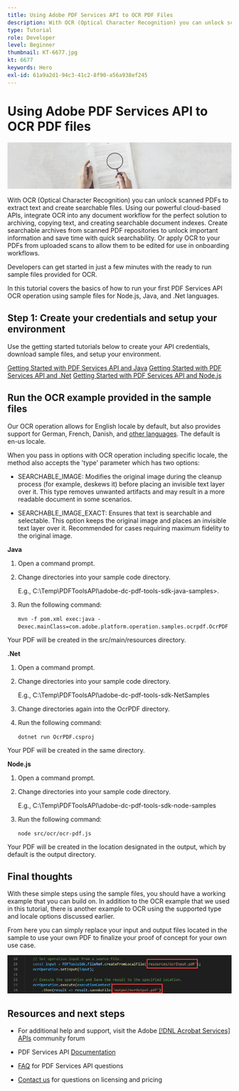 ```yaml
---
title: Using Adobe PDF Services API to OCR PDF Files
description: With OCR (Optical Character Recognition) you can unlock scanned PDFs to extract text and create searchable files
type: Tutorial
role: Developer
level: Beginner
thumbnail: KT-6677.jpg
kt: 6677
keywords: Hero
exl-id: 61a9a2d1-94c3-41c2-8f90-a56a938ef245
---
```

# Using Adobe PDF Services API to OCR PDF files

![Create PDF Hero Image](assets/OCR_hero.jpg)

With OCR (Optical Character Recognition) you can unlock scanned PDFs to extract text and create searchable files. Using our powerful cloud-based APIs, integrate OCR into any document workflow for the perfect solution to archiving, copying text, and creating searchable document indexes. Create searchable archives from scanned PDF repositories to unlock important information and save time with quick searchability. Or apply OCR to your PDFs from uploaded scans to allow them to be edited for use in onboarding workflows.

Developers can get started in just a few minutes with the ready to run sample files provided for OCR. 

In this tutorial covers the basics of how to run your first PDF Services API OCR operation using sample files for Node.js, Java, and .Net languages.  

## Step 1: Create your credentials and setup your environment

Use the getting started tutorials below to create your API credentials, download sample files, and setup your environment.

[Getting Started with PDF Services API and Java](gettingstartedjava.md)
[Getting Started with PDF Services API and .Net](gettingstartednet.md)
[Getting Started with PDF Services API and Node.js](createpdffromhtml.md)

## Run the OCR example provided in the sample files

Our OCR operation allows for English locale by default, but also provides support for German, French, Danish, and [other languages](https://opensource.adobe.com/pdftools-sdk-docs/release/latest/howtos.html#ocr-with-explicit-language). The default is en-us locale.

When you pass in options with OCR operation including specific locale, the method also accepts the 'type' parameter which has two options:

* SEARCHABLE_IMAGE: Modifies the original image during the cleanup process (for example, deskews it) before placing an invisible text layer over it. This type removes unwanted artifacts and may result in a more readable document in some scenarios.

* SEARCHABLE_IMAGE_EXACT: Ensures that text is searchable and selectable. This option keeps the original image and places an invisible text layer over it. Recommended for cases requiring maximum fidelity to the original image.

**Java**

1. Open a command prompt.

1. Change directories into your sample code directory.

    E.g., C:\Temp\PDFToolsAPI\adobe-dc-pdf-tools-sdk-java-samples>.

1. Run the following command:

    `mvn -f pom.xml exec:java -Dexec.mainClass=com.adobe.platform.operation.samples.ocrpdf.OcrPDF`

Your PDF will be created in the src/main/resources directory.

**.Net**

1. Open a command prompt.

1. Change directories into your sample code directory.

    E.g., C:\Temp\PDFToolsAPI\adobe-dc-pdf-tools-sdk-NetSamples

1. Change directories again into the OcrPDF directory.

1. Run the following command:

    `dotnet run OcrPDF.csproj`

Your PDF will be created in the same directory.

**Node.js**

1. Open a command prompt.

1. Change directories into your sample code directory. 

    E.g., C:\Temp\PDFToolsAPI\adobe-dc-pdf-tools-sdk-node-samples

1. Run the following command:

    `node src/ocr/ocr-pdf.js`

Your PDF will be created in the location designated in the output, which by default is the output directory.

## Final thoughts

With these simple steps using the sample files, you should have a working example that you can build on. In addition to the OCR example that we used in this tutorial, there is another example to OCR using the supported type and locale options discussed earlier. 

From here you can simply replace your input and output files located in the sample to use your own PDF to finalize your proof of concept for your own use case.

![Proof of Concept](assets/OCR_poc.png)

## Resources and next steps

* For additional help and support, visit the Adobe [[!DNL Acrobat Services] APIs](https://community.adobe.com/t5/document-cloud-sdk/bd-p/Document-Cloud-SDK?page=1&sort=latest_replies&filter=all) community forum

* PDF Services API [Documentation](https://www.adobe.com/go/pdftoolsapi_doc)

* [FAQ](https://community.adobe.com/t5/document-cloud-sdk/faq-for-document-services-pdf-tools-api/m-p/10726197) for PDF Services API questions

* [Contact us](https://www.adobe.com/go/pdftoolsapi_requestform) for questions on licensing and pricing

